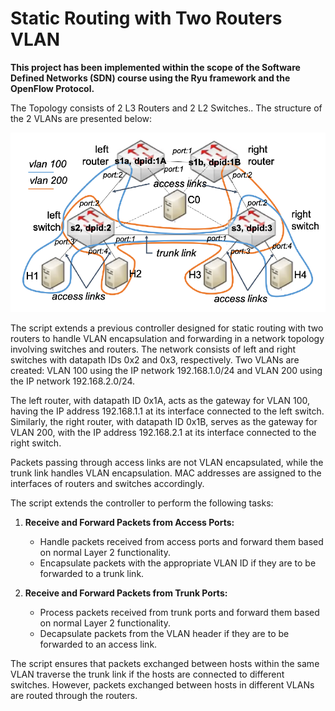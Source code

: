 # Static Routing with Two Routers VLAN

**This project has been implemented within the scope of the Software Defined Networks (SDN) course using the Ryu framework and the OpenFlow Protocol.**

The Topology consists of 2 L3 Routers and 2 L2 Switches.. The structure of the 2 VLANs are presented below:

![VLAN Topology](vlan_topology.png)

The script extends a previous controller designed for static routing with two routers to handle VLAN encapsulation and forwarding in a network topology involving switches and routers.
The network consists of left and right switches with datapath IDs 0x2 and 0x3, respectively.
Two VLANs are created: VLAN 100 using the IP network 192.168.1.0/24 and VLAN 200 using the IP network 192.168.2.0/24.

The left router, with datapath ID 0x1A, acts as the gateway for VLAN 100, having the IP address 192.168.1.1 at its interface connected to the left switch.
Similarly, the right router, with datapath ID 0x1B, serves as the gateway for VLAN 200, with the IP address 192.168.2.1 at its interface connected to the right switch.

Packets passing through access links are not VLAN encapsulated, while the trunk link handles VLAN encapsulation.
MAC addresses are assigned to the interfaces of routers and switches accordingly.

The script extends the controller to perform the following tasks:

1. **Receive and Forward Packets from Access Ports:**
   - Handle packets received from access ports and forward them based on normal Layer 2 functionality.
   - Encapsulate packets with the appropriate VLAN ID if they are to be forwarded to a trunk link.

2. **Receive and Forward Packets from Trunk Ports:**
   - Process packets received from trunk ports and forward them based on normal Layer 2 functionality.
   - Decapsulate packets from the VLAN header if they are to be forwarded to an access link.

The script ensures that packets exchanged between hosts within the same VLAN traverse the trunk link if the hosts are connected to different switches. However, packets exchanged between hosts in different VLANs are routed through the routers.


